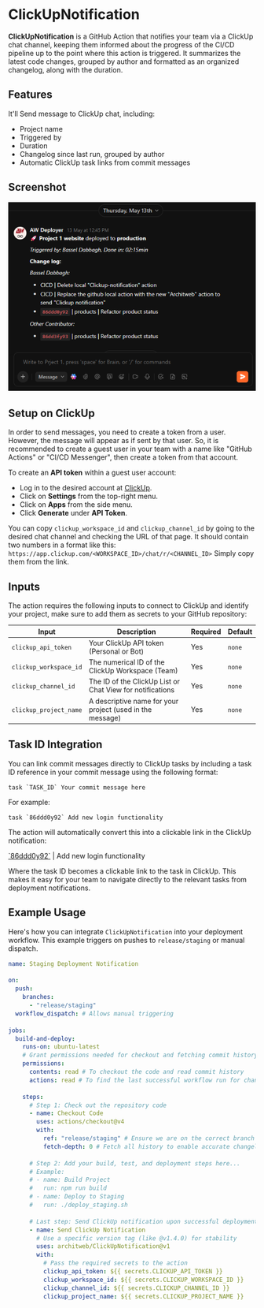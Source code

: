 # ClickUpNotification

**ClickUpNotification** is a GitHub Action that notifies your team via a ClickUp chat channel, keeping them informed about the progress of the CI/CD pipeline up to the point where this action is triggered.
It summarizes the latest code changes, grouped by author and formatted as an organized changelog, along with the duration.

## Features

It'll Send message to ClickUp chat, including:

- Project name
- Triggered by
- Duration
- Changelog since last run, grouped by author
- Automatic ClickUp task links from commit messages

## Screenshot

![Screenshot](assets/screenshot.png)

## Setup on ClickUp

In order to send messages, you need to create a token from a user. However, the message will appear as if sent by that user.
So, it is recommended to create a guest user in your team with a name like "GitHub Actions" or "CI/CD Messenger", then create a token from that account.

To create an **API token** within a guest user account:

- Log in to the desired account at [ClickUp](https://app.clickup.com).
- Click on **Settings** from the top-right menu.
- Click on **Apps** from the side menu.
- Click **Generate** under **API Token**.

You can copy `clickup_workspace_id` and `clickup_channel_id` by going to the desired chat channel and checking the URL of that page.
It should contain two numbers in a format like this:
`https://app.clickup.com/<WORKSPACE_ID>/chat/r/<CHANNEL_ID>`
Simply copy them from the link.

## Inputs

The action requires the following inputs to connect to ClickUp and identify your project, make sure to add them as secrets to your GitHub repository:

| Input                  | Description                                               | Required | Default |
| ---------------------- | --------------------------------------------------------- | -------- | ------- |
| `clickup_api_token`    | Your ClickUp API token (Personal or Bot)                  | Yes      | `none`  |
| `clickup_workspace_id` | The numerical ID of the ClickUp Workspace (Team)          | Yes      | `none`  |
| `clickup_channel_id`   | The ID of the ClickUp List or Chat View for notifications | Yes      | `none`  |
| `clickup_project_name` | A descriptive name for your project (used in the message) | Yes      | `none`  |

## Task ID Integration

You can link commit messages directly to ClickUp tasks by including a task ID reference in your commit message using the following format:

```
task `TASK_ID` Your commit message here
```

For example:
```
task `86ddd0y92` Add new login functionality
```

The action will automatically convert this into a clickable link in the ClickUp notification:

[\`86ddd0y92\`](https://github.com/architweb/ClickUpNotification) | Add new login functionality

Where the task ID becomes a clickable link to the task in ClickUp. This makes it easy for your team to navigate directly to the relevant tasks from deployment notifications.

## Example Usage

Here's how you can integrate `ClickUpNotification` into your deployment workflow. This example triggers on pushes to `release/staging` or manual dispatch.

```yaml
name: Staging Deployment Notification

on:
  push:
    branches:
      - "release/staging"
  workflow_dispatch: # Allows manual triggering

jobs:
  build-and-deploy:
    runs-on: ubuntu-latest
    # Grant permissions needed for checkout and fetching commit history
    permissions:
      contents: read # To checkout the code and read commit history
      actions: read # To find the last successful workflow run for changelog generation

    steps:
      # Step 1: Check out the repository code
      - name: Checkout Code
        uses: actions/checkout@v4
        with:
          ref: "release/staging" # Ensure we are on the correct branch
          fetch-depth: 0 # Fetch all history to enable accurate changelog comparison

      # Step 2: Add your build, test, and deployment steps here...
      # Example:
      # - name: Build Project
      #   run: npm run build
      # - name: Deploy to Staging
      #   run: ./deploy_staging.sh

      # Last step: Send ClickUp notification upon successful deployment
      - name: Send ClickUp Notification
        # Use a specific version tag (like @v1.4.0) for stability
        uses: architweb/ClickUpNotification@v1
        with:
          # Pass the required secrets to the action
          clickup_api_token: ${{ secrets.CLICKUP_API_TOKEN }}
          clickup_workspace_id: ${{ secrets.CLICKUP_WORKSPACE_ID }}
          clickup_channel_id: ${{ secrets.CLICKUP_CHANNEL_ID }}
          clickup_project_name: ${{ secrets.CLICKUP_PROJECT_NAME }}
```
